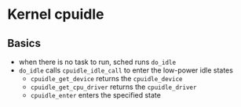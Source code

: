 Kernel cpuidle
==============

## Basics

- when there is no task to run, sched runs `do_idle`
- `do_idle` calls `cpuidle_idle_call` to enter the low-power idle states
  - `cpuidle_get_device` returns the `cpuidle_device`
  - `cpuidle_get_cpu_driver` returns the `cpuidle_driver`
  - `cpuidle_enter` enters the specified state
